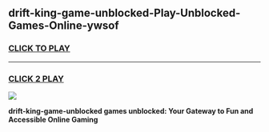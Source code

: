 
## drift-king-game-unblocked-Play-Unblocked-Games-Online-ywsof
<h3>
<a href="https://premium76.site?title=drift-king-game-unblocked&ref=25A">CLICK TO PLAY</a></h3>
<hr>

<h3>
<a href="https://premium76.site?title=drift-king-game-unblocked&ref=25A">CLICK 2 PLAY</a>
  
</h3>

<a href="https://premium76.site?title=drift-king-game-unblocked&ref=25A"><img src="https://clearcache.store/games.png"></a>


**drift-king-game-unblocked games unblocked: Your Gateway to Fun and Accessible Online Gaming**
